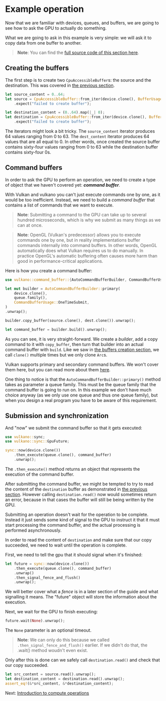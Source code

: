 # Example operation

Now that we are familiar with devices, queues, and buffers, we are going to see how to ask the GPU
to actually do something.

What we are going to ask in this example is very simple: we will ask it to copy data from one
buffer to another.

> **Note**: You can find the [full source code of this section
> here](https://github.com/vulkano-rs/vulkano-www/blob/master/examples/guide-example-operation.rs).

## Creating the buffers

The first step is to create two `CpuAccessibleBuffer`s: the source and the destination. This
was covered in [the previous section](/guide/buffer-creation).

```rust
let source_content = 0..64;
let source = CpuAccessibleBuffer::from_iter(device.clone(), BufferUsage::all(), false, source_content)
    .expect("failed to create buffer");

let destination_content = (0..64).map(|_| 0);
let destination = CpuAccessibleBuffer::from_iter(device.clone(), BufferUsage::all(), false, destination_content)
    .expect("failed to create buffer");
```

The iterators might look a bit tricky. The `source_content` iterator produces 64 values ranging
from 0 to 63. The `dest_content` iterator produces 64 values that are all equal to 0.
In other words, once created the source buffer contains sixty-four values ranging from 0 to 63
while the destination buffer contains sixty-four 0s.

## Command buffers

In order to ask the GPU to perform an operation, we need to create a type of object that we
haven't covered yet: ***command buffer***.

With Vulkan and vulkano you can't just execute commands one by one, as it would be too inefficient.
Instead, we need to build a *command buffer* that contains a list of commands that we want to
execute.

> **Note**: Submitting a command to the GPU can take up to several hundred microseconds, which is
> why we submit as many things as we can at once.

> **Note**: OpenGL (Vulkan's predecessor) allows you to execute commands one by one, but in reality
> implementations buffer commands internally into command buffers. In other words, OpenGL
> automatically does what Vulkan requires us to do manually. In practice OpenGL's automatic
> buffering often causes more harm than good in performance-critical applications.

Here is how you create a command buffer:

```rust
use vulkano::command_buffer::{AutoCommandBufferBuilder, CommandBufferUsage};

let mut builder = AutoCommandBufferBuilder::primary(
    device.clone(),
    queue.family(),
    CommandBufferUsage::OneTimeSubmit,
)
.unwrap();

builder.copy_buffer(source.clone(), dest.clone()).unwrap();

let command_buffer = builder.build().unwrap();
```

As you can see, it is very straight-forward. We create a *builder*, add a copy command to it with
`copy_buffer`, then turn that builder into an actual command buffer with `build`. Like we saw in
[the buffers creation section](/guide/buffer-creation), we call `clone()` multiple times but we
 only clone `Arc`s.

<!-- todo: Explain about secondary command buffers -->
Vulkan supports primary and secondary command buffers. We won't cover them here, but you can read
 more about them [here](https://docs.rs/vulkano/0.26.0/vulkano/command_buffer/index.html).

One thing to notice is that the `AutoCommandBufferBuilder::primary()` method takes as
parameter a queue family. This must be the queue family that the command buffer is going to run on.
In this example we don't have much choice anyway (as we only use one queue and thus one queue
family), but when you design a real program you have to be aware of this requirement.

## Submission and synchronization

And "now" we submit the command buffer so that it gets executed:

```rust
use vulkano::sync;
use vulkano::sync::GpuFuture;

sync::now(device.clone())
    .then_execute(queue.clone(), command_buffer)
    .unwrap();
```

The `.then_execute()` method returns an object that represents the execution of the command buffer.

After submitting the command buffer, we might be tempted to try to read the content of the
`destination` buffer as demonstrated in [the previous section](/guide/buffer-creation). However
calling `destination.read()` now would sometimes return an error, because in that cases the buffer will
still be being written by the GPU.

Submitting an operation doesn't wait for the operation to be complete. Instead it just sends some
kind of signal to the GPU to instruct it that it must start processing the command buffer, and the
actual processing is performed asynchronously.

In order to read the content of `destination` and make sure that our copy succeeded, we need to
wait until the operation is complete.

First, we need to tell the gpu that it should signal when it's finished:

```rust
let future = sync::now(device.clone())
    .then_execute(queue.clone(), command_buffer)
    .unwrap()
    .then_signal_fence_and_flush()
    .unwrap();
```

We will better cover what a *fence* is in a later section of the guide and what signalling it means.
The "future" object will store the information about the execution.

Next, we wait for the GPU to finish executing:

```rust
future.wait(None).unwrap();
```

The `None` parameter is an optional timeout.
> **Note**: We can only do this because we called `.then_signal_fence_and_flush()` earlier. If we
> didn't do that, the .wait() method woudn't even exist.

Only after this is done can we safely call `destination.read()` and check that our copy succeeded.

```rust
let src_content = source.read().unwrap();
let destination_content = destination.read().unwrap();
assert_eq!(&*src_content, &*destination_content);
```

Next: [Introduction to compute operations](/guide/compute-intro)
